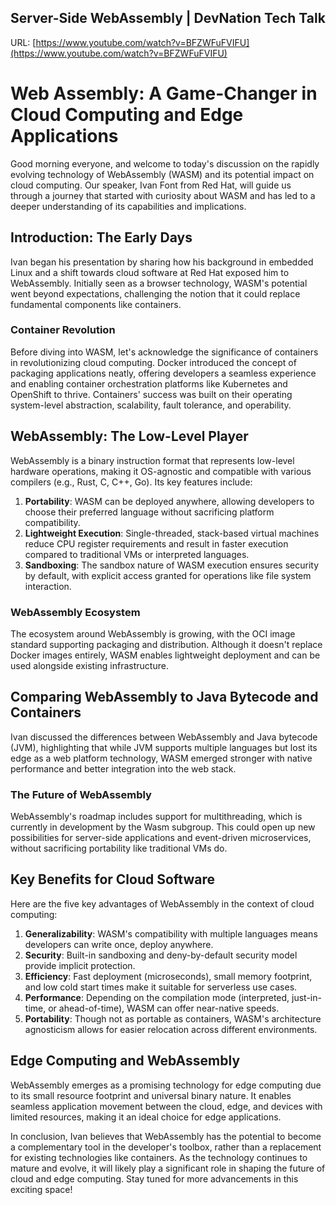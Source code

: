 ## Server-Side WebAssembly | DevNation Tech Talk

URL: [https://www.youtube.com/watch?v=BFZWFuFVIFU](https://www.youtube.com/watch?v=BFZWFuFVIFU)

# **Web Assembly: A Game-Changer in Cloud Computing and Edge Applications**

Good morning everyone, and welcome to today's discussion on the rapidly evolving technology of WebAssembly (WASM) and its potential impact on cloud computing. Our speaker, Ivan Font from Red Hat, will guide us through a journey that started with curiosity about WASM and has led to a deeper understanding of its capabilities and implications.

## Introduction: The Early Days
Ivan began his presentation by sharing how his background in embedded Linux and a shift towards cloud software at Red Hat exposed him to WebAssembly. Initially seen as a browser technology, WASM's potential went beyond expectations, challenging the notion that it could replace fundamental components like containers. 

### Container Revolution
Before diving into WASM, let's acknowledge the significance of containers in revolutionizing cloud computing. Docker introduced the concept of packaging applications neatly, offering developers a seamless experience and enabling container orchestration platforms like Kubernetes and OpenShift to thrive. Containers' success was built on their operating system-level abstraction, scalability, fault tolerance, and operability.

## WebAssembly: The Low-Level Player
WebAssembly is a binary instruction format that represents low-level hardware operations, making it OS-agnostic and compatible with various compilers (e.g., Rust, C, C++, Go). Its key features include:

1. **Portability**: WASM can be deployed anywhere, allowing developers to choose their preferred language without sacrificing platform compatibility.
2. **Lightweight Execution**: Single-threaded, stack-based virtual machines reduce CPU register requirements and result in faster execution compared to traditional VMs or interpreted languages.
3. **Sandboxing**: The sandbox nature of WASM execution ensures security by default, with explicit access granted for operations like file system interaction.

### WebAssembly Ecosystem
The ecosystem around WebAssembly is growing, with the OCI image standard supporting packaging and distribution. Although it doesn't replace Docker images entirely, WASM enables lightweight deployment and can be used alongside existing infrastructure.

## Comparing WebAssembly to Java Bytecode and Containers
Ivan discussed the differences between WebAssembly and Java bytecode (JVM), highlighting that while JVM supports multiple languages but lost its edge as a web platform technology, WASM emerged stronger with native performance and better integration into the web stack.

### The Future of WebAssembly
WebAssembly's roadmap includes support for multithreading, which is currently in development by the Wasm subgroup. This could open up new possibilities for server-side applications and event-driven microservices, without sacrificing portability like traditional VMs do.

## Key Benefits for Cloud Software
Here are the five key advantages of WebAssembly in the context of cloud computing:

1. **Generalizability**: WASM's compatibility with multiple languages means developers can write once, deploy anywhere.
2. **Security**: Built-in sandboxing and deny-by-default security model provide implicit protection.
3. **Efficiency**: Fast deployment (microseconds), small memory footprint, and low cold start times make it suitable for serverless use cases.
4. **Performance**: Depending on the compilation mode (interpreted, just-in-time, or ahead-of-time), WASM can offer near-native speeds.
5. **Portability**: Though not as portable as containers, WASM's architecture agnosticism allows for easier relocation across different environments.

## Edge Computing and WebAssembly
WebAssembly emerges as a promising technology for edge computing due to its small resource footprint and universal binary nature. It enables seamless application movement between the cloud, edge, and devices with limited resources, making it an ideal choice for edge applications.

In conclusion, Ivan believes that WebAssembly has the potential to become a complementary tool in the developer's toolbox, rather than a replacement for existing technologies like containers. As the technology continues to mature and evolve, it will likely play a significant role in shaping the future of cloud and edge computing. Stay tuned for more advancements in this exciting space!


